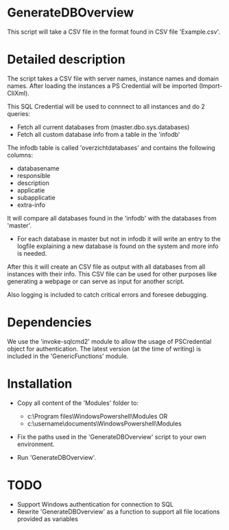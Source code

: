 # GenerateDBOverview
This script will take a CSV file in the format found in CSV file 'Example.csv'.

# Detailed description
The script takes a CSV file with server names, instance names and domain names.
After loading the instances a PS Credential will be imported (Import-CliXml).

This SQL Credential will be used to connnect to all instances and do 2 queries:
- Fetch all current databases from (master.dbo.sys.databases)
- Fetch all custom database info from a table in the 'infodb'

The infodb table is called 'overzichtdatabases' and contains the following columns:
- databasename
- responsible
- description
- applicatie
- subapplicatie
- extra-info

It will compare all databases found in the 'infodb' with the databases from 'master'.
- For each database in master but not in infodb it will write an entry to the logfile explaining a new database is found on the system and more info is needed.

After this it will create an CSV file as output with all databases from all instances with their info.
This CSV file can be used for other purposes like generating a webpage or can serve as input for another script.

Also logging is included to catch critical errors and foresee debugging.

# Dependencies
We use the 'invoke-sqlcmd2' module to allow the usage of PSCredential object for authentication. The latest version (at the time of writing) is included in the 'GenericFunctions' module.

# Installation
- Copy all content of the 'Modules' folder to:
    - c:\Program files\WindowsPowershell\Modules OR
    - c:\username\documents\WindowsPowershell\Modules
    
- Fix the paths used in the 'GenerateDBOverview' script to your own environment.
- Run 'GenerateDBOverview'.

# TODO
- Support Windows authentication for connection to SQL
- Rewrite 'GenerateDBOverview' as a function to support all file locations provided as variables



